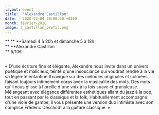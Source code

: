 ```yaml
---
layout: event
title:  "Alexandre Castillon"
date:   2020-02-04 20:00:00 +0200
month: février-2020
image: a_castillon_profil.png
---
```


**
**
**Samedi 4 à 20h et dimanche 5 à 18h  
** **Alexandre Castillon  
** 5/10€

<br /> « D'une écriture fine et élégante, Alexandre nous invite dans un univers poétique et malicieux, teinté d'une insouciance qui voudrait rendre à la vie sa légèreté enfantine.Il navigue sur des mélodies originales et colorées, faisant toujours intimement corps avec la musicalité des mots. Des mots qu'il nous glisse à l'oreille d'une voix à la fois suave et granuleuse.   Mélangeant avec élégance différentes esthétiques allant du jazz à la pop, tout en passant par le classique et la folk, Habituellement accompagné d'une viole de gambe, il vous présente une version duo intimiste avec son complice Frédéric Deschodt à la guitare classique. » [<br /> ](https://we.tl/t-VCFCC2yvR9)